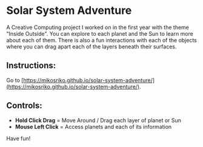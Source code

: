 # Solar System Adventure
A Creative Computing project I worked on in the first year with the theme "Inside Outside". You can explore to each planet and the Sun to learn more about each of them. There is also a fun interactions with each of the objects where you can drag apart each of the layers beneath their surfaces.

## Instructions:
Go to [https://mikosriko.github.io/solar-system-adventure/](https://mikosriko.github.io/solar-system-adventure/).

## Controls:
- **Hold Click Drag**  = Move Around / Drag each layer of planet or Sun
- **Mouse Left Click** = Access planets and each of its information

Have fun!
